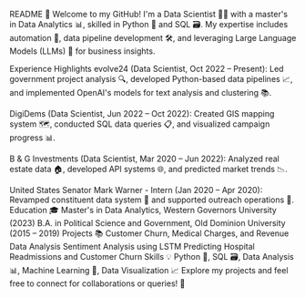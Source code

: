 
README 📖
Welcome to my GitHub! I'm a Data Scientist 🧑‍💻 with a master's in Data Analytics 📊, skilled in Python 🐍 and SQL 🗃️. My expertise includes automation 🤖, data pipeline development 🛠️, and leveraging Large Language Models (LLMs) 🧠 for business insights.

Experience Highlights
evolve24 (Data Scientist, Oct 2022 – Present): Led government project analysis 🔍, developed Python-based data pipelines 📈, and implemented OpenAI's models for text analysis and clustering 📚.  

DigiDems (Data Scientist, Jun 2022 – Oct 2022): Created GIS mapping system 🗺️, conducted SQL data queries 📋, and visualized campaign progress 📊.

B & G Investments (Data Scientist, Mar 2020 – Jun 2022): Analyzed real estate data 🏠, developed API systems 🌐, and predicted market trends 📉.

United States Senator Mark Warner - Intern (Jan 2020 – Apr 2020): Revamped constituent data system 💼 and supported outreach operations 🤝.
Education 🎓
Master's in Data Analytics, Western Governors University (2023)
B.A. in Political Science and Government, Old Dominion University (2015 – 2019)
Projects 📚
Customer Churn, Medical Charges, and Revenue Data Analysis
Sentiment Analysis using LSTM
Predicting Hospital Readmissions and Customer Churn
Skills 💡
Python 🐍, SQL 🗃️, Data Analysis 📊, Machine Learning 🤖, Data Visualization 📈
Explore my projects and feel free to connect for collaborations or queries! 🌟


<!---
Afitz19/Afitz19 is a ✨ special ✨ repository because its `README.md` (this file) appears on your GitHub profile.
You can click the Preview link to take a look at your changes.
--->

